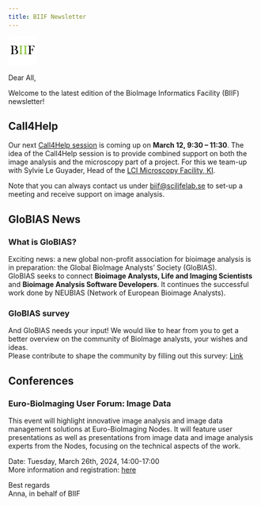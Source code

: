 ```yaml
---
title: BIIF Newsletter
---
```

![BIIF logo](/images/biif_logo_white.png )

Dear All,

Welcome to the latest edition of the BioImage Informatics Facility (BIIF) newsletter! 

## Call4Help
Our next [Call4Help session](https://www.scilifelab.se/units/bioimage-informatics/#biif-call4help) is coming up on **March 12, 9:30 – 11:30**. The idea of the Call4Help session is to provide combined support on both the image analysis and the microscopy part of a project. For this we team-up with Sylvie Le Guyader, Head of the [LCI Microscopy Facility, KI](https://ki.se/en/bionut/live-cell-imaging-core-facility-lci?pk_vid=edc74ddcac41efbf16964996865aa670).  

Note that you can always contact us under [biif@scilifelab.se](mailto:biif@scilifelab.se) to set-up a meeting and receive support on image analysis.   

## GloBIAS News

### What is GloBIAS?
Exciting news: a new global non-profit association for bioimage analysis is in preparation: the Global BioImage Analysts’ Society (GloBIAS).   
GloBIAS seeks to connect **Bioimage Analysts, Life and Imaging Scientists** and **Bioimage Analysis Software Developers**. 
It continues the successful work done by NEUBIAS (Network of European Bioimage Analysts).

### GloBIAS survey
And GloBIAS needs your input! We would like to hear from you to get a better overview on the community of BioImage analysts, your wishes and ideas.  
Please contribute to shape the community by filling out this survey: [Link](https://docs.google.com/forms/d/e/1FAIpQLSeaI9wftr67J32IJQBIYJDhqjRcFBS-BHXMXa-qEG0kdc2QmA/viewform)

## Conferences
### Euro-BioImaging User Forum: Image Data
This event will highlight innovative image analysis and image data management solutions at Euro-BioImaging Nodes. It will feature user presentations as well as presentations from image data and image analysis experts from the Nodes, focusing on the technical aspects of the work.

Date: Tuesday, March 26th, 2024, 14:00-17:00  
More information and registration: [here](https://www.eurobioimaging.eu/news/euro-bioimaging-user-forum-image-data/)


Best regards  
Anna, in behalf of BIIF
